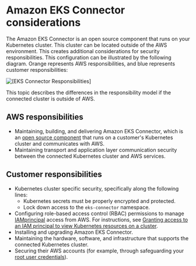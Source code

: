 # Amazon EKS Connector considerations<a name="security-connector"></a>

The Amazon EKS Connector is an open source component that runs on your Kubernetes cluster\. This cluster can be located outside of the AWS environment\. This creates additional considerations for security responsibilities\. This configuration can be illustrated by the following diagram\. Orange represents AWS responsibilities, and blue represents customer responsibilities:

![\[EKS Connector Responsibilities\]](http://docs.aws.amazon.com/eks/latest/userguide/images/connector-model.png)

This topic describes the differences in the responsibility model if the connected cluster is outside of AWS\.

## AWS responsibilities<a name="connect-aws-resp"></a>
+ Maintaining, building, and delivering Amazon EKS Connector, which is an [open source component](https://github.com/aws/amazon-eks-connector) that runs on a customer's Kubernetes cluster and communicates with AWS\.
+ Maintaining transport and application layer communication security between the connected Kubernetes cluster and AWS services\.

## Customer responsibilities<a name="connect-cust-resp"></a>
+ Kubernetes cluster specific security, specifically along the following lines:
  + Kubernetes secrets must be properly encrypted and protected\.
  + Lock down access to the `eks-connector` namespace\.
+ Configuring role\-based access control \(RBAC\) permissions to manage [IAMprincipal](https://docs.aws.amazon.com/IAM/latest/UserGuide/id_roles_terms-and-concepts.html) access from AWS\. For instructions, see [Granting access to an IAM principal to view Kubernetes resources on a cluster](connector-grant-access.md)\.
+ Installing and upgrading Amazon EKS Connector\.
+ Maintaining the hardware, software, and infrastructure that supports the connected Kubernetes cluster\.
+ Securing their AWS accounts \(for example, through safeguarding your [root user credentials](https://docs.aws.amazon.com/IAM/latest/UserGuide/best-practices.html#lock-away-credentials)\)\.